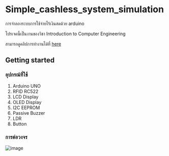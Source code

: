# Simple_cashless_system_simulation

การจำลองระบบการใช้จ่ายไร้เงินสดด้วย arduino

โปรเจคนี้เป็นงานของวิชา Introduction to Computer Engineering 

สามารถดูคลิปการทำงานได้ที่ [here](https://youtu.be/lD12LQloVX0)

## Getting started
### อุปกรณ์ที่ใช้

1. Arduino UNO
2. RFID RC522
3. LCD Display
4. OLED Display
5. I2C EEPROM 
6. Passive Buzzer
7. LDR
8. Button

### การต่อวงจร

![image](https://github.com/GmBeHappy/Simple_cashless_system_simulation/blob/main/main.jpg)
